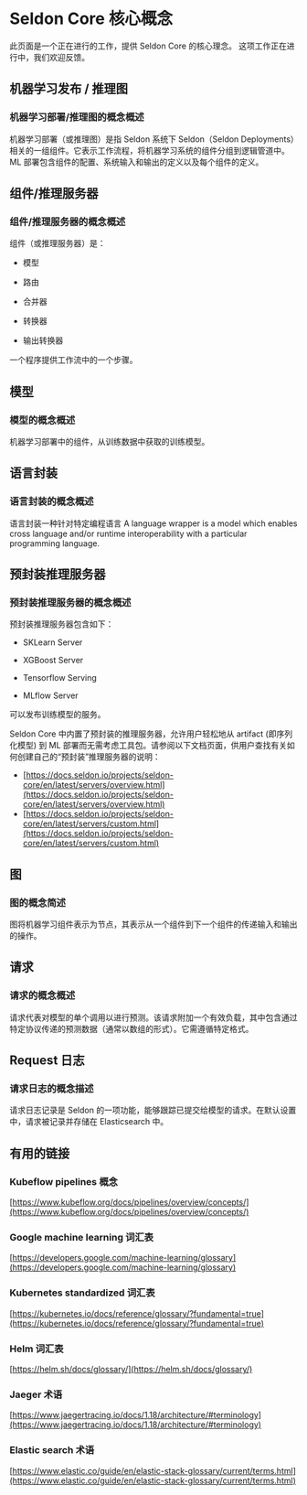 # Seldon Core 核心概念

此页面是一个正在进行的工作，提供 Seldon Core 的核心理念。
这项工作正在进行中，我们欢迎反馈。

## 机器学习发布 / 推理图

### 机器学习部署/推理图的概念概述

机器学习部署（或推理图）是指 Seldon 系统下 Seldon（Seldon Deployments）相关的一组组件。它表示工作流程，将机器学习系统的组件分组到逻辑管道中。ML 部署包含组件的配置、系统输入和输出的定义以及每个组件的定义。

## 组件/推理服务器

### 组件/推理服务器的概念概述

组件（或推理服务器）是：
-   模型
    
-   路由
    
-   合并器
    
-   转换器
    
-   输出转换器

一个程序提供工作流中的一个步骤。

## 模型

### 模型的概念概述

机器学习部署中的组件，从训练数据中获取的训练模型。

## 语言封装

### 语言封装的概念概述

语言封装一种针对特定编程语言
A language wrapper is a model which enables cross language and/or runtime interoperability with a particular programming language.

## 预封装推理服务器

### 预封装推理服务器的概念概述

预封装推理服务器包含如下：

-   SKLearn Server
    
-   XGBoost Server
    
-   Tensorflow Serving
    
-   MLflow Server
    
可以发布训练模型的服务。

Seldon Core 中内置了预封装的推理服务器，允许用户轻松地从 artifact (即序列化模型) 到 ML 部署而无需考虑工具包。请参阅以下文档页面，供用户查找有关如何创建自己的“预封装”推理服务器的说明：
- [https://docs.seldon.io/projects/seldon-core/en/latest/servers/overview.html](https://docs.seldon.io/projects/seldon-core/en/latest/servers/overview.html)
- [https://docs.seldon.io/projects/seldon-core/en/latest/servers/custom.html](https://docs.seldon.io/projects/seldon-core/en/latest/servers/custom.html)

## 图

### 图的概念简述

图将机器学习组件表示为节点，其表示从一个组件到下一个组件的传递输入和输出的操作。

## 请求

### 请求的概念概述

请求代表对模型的单个调用以进行预测。该请求附加一个有效负载，其中包含通过特定协议传递的预测数据（通常以数组的形式）。它需遵循特定格式。

## Request 日志

### 请求日志的概念描述

请求日志记录是 Seldon 的一项功能，能够跟踪已提交给模型的请求。在默认设置中，请求被记录并存储在 Elasticsearch 中。

## 有用的链接

### Kubeflow pipelines 概念

[https://www.kubeflow.org/docs/pipelines/overview/concepts/](https://www.kubeflow.org/docs/pipelines/overview/concepts/)

### Google machine learning 词汇表

[https://developers.google.com/machine-learning/glossary](https://developers.google.com/machine-learning/glossary)

### Kubernetes standardized 词汇表

[https://kubernetes.io/docs/reference/glossary/?fundamental=true](https://kubernetes.io/docs/reference/glossary/?fundamental=true)

### Helm 词汇表

[https://helm.sh/docs/glossary/](https://helm.sh/docs/glossary/)

### Jaeger 术语

[https://www.jaegertracing.io/docs/1.18/architecture/#terminology](https://www.jaegertracing.io/docs/1.18/architecture/#terminology)

### Elastic search 术语

[https://www.elastic.co/guide/en/elastic-stack-glossary/current/terms.html](https://www.elastic.co/guide/en/elastic-stack-glossary/current/terms.html)
